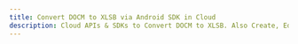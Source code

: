 ---title: Convert DOCM to XLSB via Android SDK in Clouddescription: Cloud APIs & SDKs to Convert DOCM to XLSB. Also Create, Edit & Render Microsoft Word & OpenOffice documents in the Cloud.---